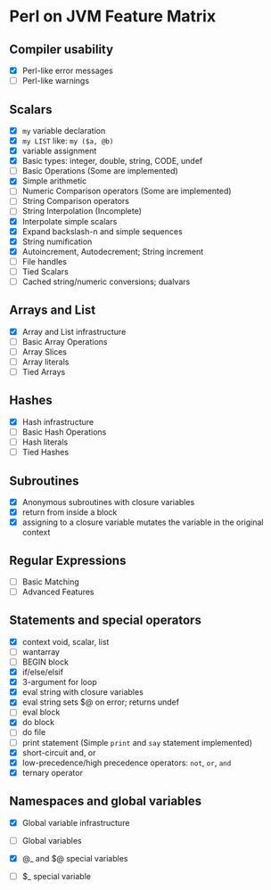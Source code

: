 # Perl on JVM Feature Matrix

## Compiler usability
- [x] Perl-like error messages
- [ ] Perl-like warnings

## Scalars
- [x] `my` variable declaration
- [x] `my LIST` like: `my ($a, @b)`
- [x] variable assignment
- [x] Basic types: integer, double, string, CODE, undef
- [ ] Basic Operations (Some are implemented)
- [x] Simple arithmetic
- [ ] Numeric Comparison operators (Some are implemented)
- [ ] String Comparison operators
- [ ] String Interpolation (Incomplete)
- [x] Interpolate simple scalars
- [x] Expand backslash-n and simple sequences
- [x] String numification
- [x] Autoincrement, Autodecrement; String increment
- [ ] File handles
- [ ] Tied Scalars
- [ ] Cached string/numeric conversions; dualvars

## Arrays and List
- [x] Array and List infrastructure
- [ ] Basic Array Operations
- [ ] Array Slices
- [ ] Array literals
- [ ] Tied Arrays

## Hashes
- [x] Hash infrastructure
- [ ] Basic Hash Operations
- [ ] Hash literals
- [ ] Tied Hashes

## Subroutines
- [x] Anonymous subroutines with closure variables
- [x] return from inside a block
- [x] assigning to a closure variable mutates the variable in the original context

## Regular Expressions
- [ ] Basic Matching
- [ ] Advanced Features

## Statements and special operators
- [x] context void, scalar, list
- [ ] wantarray
- [ ] BEGIN block
- [x] if/else/elsif
- [x] 3-argument for loop
- [x] eval string with closure variables
- [x] eval string sets $@ on error; returns undef
- [ ] eval block
- [x] do block
- [ ] do file
- [ ] print statement (Simple `print` and `say` statement implemented)
- [x] short-circuit and, or
- [x] low-precedence/high precedence operators: `not`, `or`, `and`
- [x] ternary operator

## Namespaces and global variables
- [x] Global variable infrastructure
- [ ] Global variables
- [x] @_ and $@ special variables
- [ ] $_ special variable

